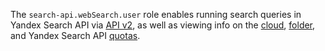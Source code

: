 
The `search-api.webSearch.user` role enables running search queries in Yandex Search API via [API v2](../../../search-api/concepts/web-search.md), as well as viewing info on the [cloud](../../../resource-manager/concepts/resources-hierarchy.md#cloud), [folder](../../../resource-manager/concepts/resources-hierarchy.md#folder), and Yandex Search API [quotas](../../../search-api/concepts/limits.md#search-api-quotas).